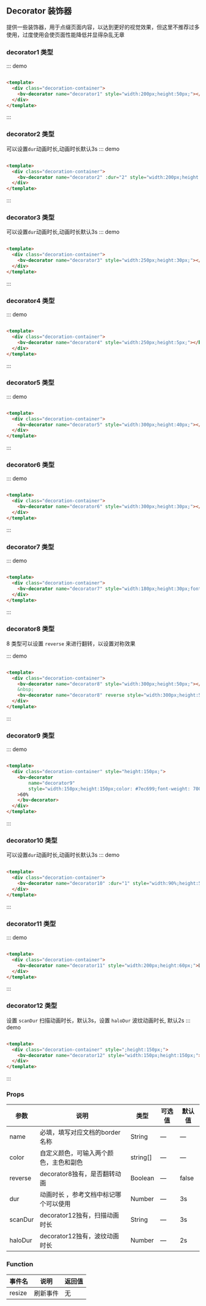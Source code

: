 ## Decorator 装饰器

提供一些装饰器，用于点缀页面内容，以达到更好的视觉效果，但这里不推荐过多使用，过度使用会使页面性能降低并显得杂乱无章

### decorator1 类型

::: demo

```html

<template>
  <div class="decoration-container">
    <bv-decorator name="decorator1" style="width:200px;height:50px;"></bv-decorator>
  </div>
</template>
```

:::

### decorator2 类型

可以设置`dur`动画时长,动画时长默认3s
::: demo

```html

<template>
  <div class="decoration-container">
    <bv-decorator name="decorator2" :dur="2" style="width:200px;height:5px;"></bv-decorator>
  </div>
</template>
```

:::

### decorator3 类型

可以设置`dur`动画时长,动画时长默认3s
::: demo

```html

<template>
  <div class="decoration-container">
    <bv-decorator name="decorator3" style="width:250px;height:30px;"></bv-decorator>
  </div>
</template>
```

:::

### decorator4 类型

::: demo

```html

<template>
  <div class="decoration-container">
    <bv-decorator name="decorator4" style="width:250px;height:5px;"></bv-decorator>
  </div>
</template>
```

:::

### decorator5 类型

::: demo

```html

<template>
  <div class="decoration-container">
    <bv-decorator name="decorator5" style="width:300px;height:40px;"></bv-decorator>
  </div>
</template>
```

:::

### decorator6 类型

::: demo

```html

<template>
  <div class="decoration-container">
    <bv-decorator name="decorator6" style="width:300px;height:30px;"></bv-decorator>
  </div>
</template>
```

:::

### decorator7 类型

::: demo

```html

<template>
  <div class="decoration-container">
    <bv-decorator name="decorator7" style="width:180px;height:30px;font-size: 16px;">Decorator Title</bv-decorator>
  </div>
</template>
```

:::

### decorator8 类型

8 类型可以设置 `reverse` 来进行翻转，以设置对称效果

::: demo

```html

<template>
  <div class="decoration-container">
    <bv-decorator name="decorator8" style="width:300px;height:50px;"></bv-decorator>
    &nbsp;
    <bv-decorator name="decorator8" reverse style="width:300px;height:50px;"></bv-decorator>
  </div>
</template>
```

:::

### decorator9 类型

::: demo

```html

<template>
  <div class="decoration-container" style="height:150px;">
    <bv-decorator
        name="decorator9"
        style="width:150px;height:150px;color: #7ec699;font-weight: 700;font-size: 28px;text-shadow: 0 0 3px #7acaec;"
    >60%
    </bv-decorator>
  </div>
</template>
```

:::

### decorator10 类型

可以设置`dur`动画时长,动画时长默认3s
::: demo

```html

<template>
  <div class="decoration-container">
    <bv-decorator name="decorator10" :dur="1" style="width:90%;height:5px;"></bv-decorator>
  </div>
</template>
```

:::

### decorator11 类型

::: demo

```html

<template>
  <div class="decoration-container">
    <bv-decorator name="decorator11" style="width:200px;height:60px;">Decorator Title</bv-decorator>
  </div>
</template>
```

:::

### decorator12 类型

设置 `scanDur` 扫描动画时长，默认3s，设置 `haloDur` 波纹动画时长, 默认2s
::: demo

```html

<template>
  <div class="decoration-container" style=";height:150px;">
    <bv-decorator name="decorator12" style="width:150px;height:150px;"></bv-decorator>
  </div>
</template>
```

:::

### Props

| 参数      | 说明    | 类型      | 可选值       | 默认值   |
|---------- |-------- |---------- |-------------  |-------- |
| name     | 必填，填写对应文档的border名称   | String  |    —      |       —     |
| color   | 自定义颜色，可输入两个颜色，主色和副色   | string[]  |    —       |   —     |
| reverse | decorator8独有，是否翻转动画   | Boolean  |    —      |     false   |
| dur     | 动画时长 ，参考文档中标记哪个可以使用   | Number  |    —      |     3s   |
| scanDur | decorator12独有，扫描动画时长    | String  |    —      |    3s   |
| haloDur | decorator12独有，波纹动画时长    | Number  |    —      |   2s  |

### Function

| 事件名      | 说明    | 返回值      |
|---------- |-------- |---------- |
| resize     | 刷新事件   | 无  |

